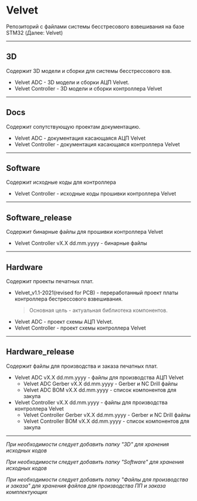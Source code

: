 # Velvet
Репозиторий с файлами системы бесстресового взвешивания на базе STM32 (Далее: Velvet)
___
## 3D
Содержит 3D модели и сборки для системы бесстрессового взв.
* Velvet ADC - 3D модели и сборки АЦП Velvet.
* Velvet Controller - 3D модели и сборки контроллера Velvet
___
## Docs
Содержит сопутствующую проектам документацию.
* Velvet ADC - документация касающаяся АЦП Velvet
* Velvet Controller - документация касающаяся контроллера Velvet
___
## Software
Содержит исходные коды для контроллера
* Velvet Controller - исходные коды прошивки контроллера Velvet
___
## Software_release
Содержит бинарные файлы для прошивки контроллера Velvet
* Velvet Controller vX.X dd.mm.yyyy - бинарные файлы
___
## Hardware
Cодержит проекты печатных плат.
* Velvet_v1.1-2021(revised for PCB) - переработанный проект платы контроллера бестрессового взвешивания. 
    >Основная цель - актуальная библиотека компонентов. 
* Velvet ADC - проект схемы АЦП Velvet.
* Velvet Controller - проект схемы контроллера Velvet
___
## Hardware_release
Содержит файлы для производства и заказа печатных плат.
* Velvet ADC vX.X dd.mm.yyyy - файлы для производства АЦП Velvet
    * Velvet ADC Gerber vX.X dd.mm.yyyy - Gerber и NC Drill файлы
    * Velvet ADC BOM vX.X dd.mm.yyyy - список компонентов для закупа
* Velvet Controller vX.X dd.mm.yyyy - файлы для производства контроллера Velvet
    * Velvet Controller Gerber vX.X dd.mm.yyyy - Gerber и NC Drill файлы
    * Velvet Controller BOM vX.X dd.mm.yyyy - список компонентов для закупа
___
*При необходимости следует добавить папку "3D" для хранения исходных кодов*

*При необходимости следует добавить папку "Software" для хранения исходных кодов*

*При необходимости следует добавить папку "Файлы для производства и заказа" для хранения файлов для производства ПП и заказа комплектующих*
